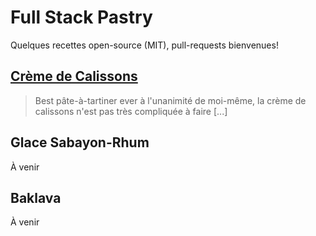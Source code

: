 # Full Stack Pastry

Quelques recettes open-source (MIT), pull-requests bienvenues!

## [Crème de Calissons](./Crème%20de%20Calissons)

> Best pâte-à-tartiner ever à l'unanimité de moi-même, la crème de calissons n'est pas très compliquée à faire [...]

## Glace Sabayon-Rhum

À venir

## Baklava

À venir
